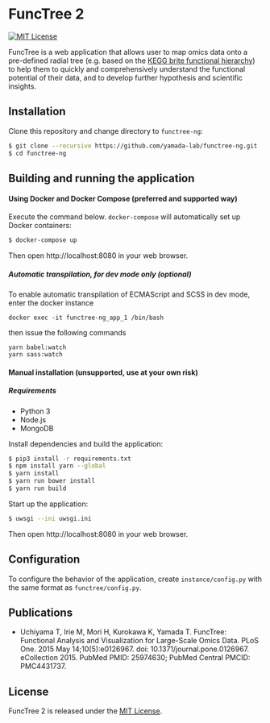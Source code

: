 # FuncTree 2
[![MIT License](https://img.shields.io/badge/License-MIT-blue.svg)](LICENSE)

FuncTree is a web application that allows user to map omics data onto a pre-defined radial tree (e.g. based on the [KEGG brite functional hierarchy](http://www.genome.jp/kegg-bin/get_htext?br08902.keg)) to help them to quickly and comprehensively understand the functional potential of their data, and to develop further hypothesis and scientific insights.

## Installation
Clone this repository and change directory to `functree-ng`:
```bash
$ git clone --recursive https://github.com/yamada-lab/functree-ng.git
$ cd functree-ng
```
## Building and running the application
#### Using Docker and Docker Compose (preferred and supported way)
Execute the command below. `docker-compose` will automatically set up Docker containers:
```bash
$ docker-compose up
```
Then open http://localhost:8080 in your web browser.

##### Automatic transpilation, for dev mode only (optional)
To enable automatic transpilation of ECMAScript and SCSS in dev mode, enter the docker instance 
```
docker exec -it functree-ng_app_1 /bin/bash
```

then issue the following commands
```
yarn babel:watch
yarn sass:watch
```

#### Manual installation (unsupported, use at your own risk)
##### Requirements
- Python 3
- Node.js
- MongoDB

Install dependencies and build the application:
```bash
$ pip3 install -r requirements.txt
$ npm install yarn --global
$ yarn install
$ yarn run bower install
$ yarn run build
```
Start up the application:
```bash
$ uwsgi --ini uwsgi.ini
```
Then open http://localhost:8080 in your web browser.


## Configuration
To configure the behavior of the application, create `instance/config.py` with the same format as `functree/config.py`.

## Publications
- Uchiyama T, Irie M, Mori H, Kurokawa K, Yamada T. FuncTree: Functional Analysis and Visualization for Large-Scale Omics Data. PLoS One. 2015 May 14;10(5):e0126967. doi: 10.1371/journal.pone.0126967. eCollection 2015. PubMed PMID: 25974630; PubMed Central PMCID: PMC4431737.

## License
FuncTree 2 is released under the [MIT License](LICENSE).
